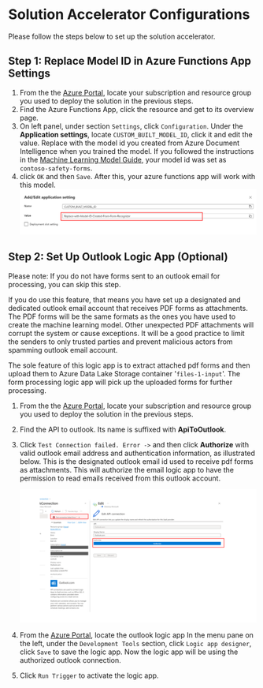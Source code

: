 # Solution Accelerator Configurations
Please follow the steps below to set up the solution accelerator. 

## Step 1: Replace Model ID in Azure Functions App Settings

1. From the the [Azure Portal](https://portal.azure.com), locate your subscription and resource group you used to deploy the solution in the previous steps.
2. Find the Azure Functions App, click the resource and get to its overview page. 
3. On left panel, under section `Settings`, click `Configuration`.  Under the **Application settings**, locate `CUSTOM_BUILT_MODEL_ID`, click it and edit the value. Replace with the model id you created from Azure Document Intelligence when you trained the model. If you followed the instructions in the [Machine Learning Model Guide](../2_machine_learning_model/README.md), your model id was set as `contoso-safety-forms`. 
4. click `OK` and then `Save`. After this, your azure functions app will work with this model.![PowerBIDataSource](../Images/AF-Set-Configuration-Model-ID.png)

## Step 2: Set Up Outlook Logic App (Optional)

Please note: If you do not have forms sent to an outlook email for processing, you can skip this step. 

If you do use this feature, that means you have set up a designated and dedicated outlook email account that receives PDF forms as attachments. The PDF forms will be the same formats as the ones you have used to create the machine learning model. Other unexpected PDF attachments will corrupt the system or cause exceptions. It will be a good practice to limit the senders to only trusted parties and prevent malicious actors from spamming outlook email account.

The sole feature of this logic app is to extract attached pdf forms and then upload them to Azure Data Lake Storage container '`files-1-input`'. The form processing logic app will pick up the uploaded forms for further processing. 

1. From the the [Azure Portal](https://portal.azure.com), locate your subscription and resource group you used to deploy the solution in the previous steps.

2. Find the API to outlook. Its name is suffixed with **ApiToOutlook**. 

3. Click `Test Connection failed. Error ->` and then click **Authorize** with valid outlook email address and authentication information, as illustrated below.  This is the designated outlook email id used to receive pdf forms as attachments. This will authorize the email logic app to have the permission to read emails received from this outlook account.

   ![ref](../Images/LA-Outlook-Connection-Authorize.png)

4. From the [Azure Portal](https://portal.azure.com), locate the outlook logic app In the menu pane on the left, under the `Development Tools` section, click `Logic app designer`, click `Save` to save the logic app. Now the logic app will be using the authorized outlook connection.

5. Click `Run Trigger` to activate the logic app.

